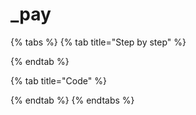 # \_pay

{% tabs %}
{% tab title="Step by step" %}

{% endtab %}

{% tab title="Code" %}

{% endtab %}
{% endtabs %}

